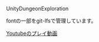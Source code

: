 UnityDungeonExploration

fontの一部をgit-lfsで管理しています。

[Youtubeのプレイ動画](https://github.com/chonomikiya/UnityDungeonExploration)
